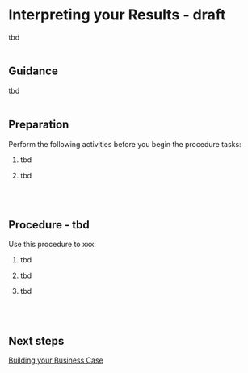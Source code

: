 # Interpreting your Results - draft

tbd
<br />
<br />

## Guidance

tbd
<br />
<br />

## Preparation

Perform the following activities before you begin the procedure tasks: 

  1. tbd
	
  2. tbd
<br />
<br />

## Procedure - tbd

Use this procedure to xxx:

   1. tbd
   
   2. tbd
   
   3. tbd
<br />
<br />

## Next steps

[Building your Business Case](https://github.com/alvarovitta/Planning-Workload-Migration/blob/master/3.0-Building-your-Business-Case.md)
